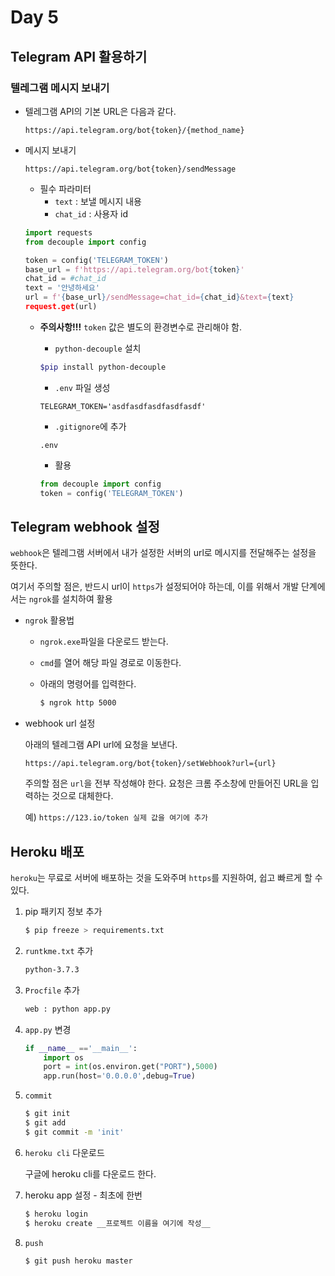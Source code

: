 # Day 5

## Telegram API 활용하기

### 텔레그램 메시지 보내기

* 텔레그램 API의 기본 URL은 다음과 같다.

  ```text
  https://api.telegram.org/bot{token}/{method_name}
  ```

* 메시지 보내기

  ```text
  https://api.telegram.org/bot{token}/sendMessage
  ```

  * 필수 파라미터
    * `text` : 보낼 메시지 내용
    * `chat_id` : 사용자 id

  ```python
  import requests
  from decouple import config
  
  token = config('TELEGRAM_TOKEN')
  base_url = f'https://api.telegram.org/bot{token}'
  chat_id = #chat_id
  text = '안녕하세요'
  url = f'{base_url}/sendMessage=chat_id={chat_id}&text={text}
  request.get(url)
  ```

  * **주의사항!!!** `token` 값은 별도의 환경변수로 관리해야 함. 

    * `python-decouple` 설치 

    ```bash
    $pip install python-decouple
    ```

    * `.env` 파일 생성

    ```
    TELEGRAM_TOKEN='asdfasdfasdfasdfasdf'
    ```

    * `.gitignore`에 추가

    ```
    .env
    ```

    * 활용

    ```python
    from decouple import config
    token = config('TELEGRAM_TOKEN')
    ```



## Telegram webhook 설정

`webhook`은 텔레그램 서버에서 내가 설정한 서버의 url로 메시지를 전달해주는 설정을 뜻한다.

여기서 주의할 점은, 반드시 url이 `https`가 설정되어야 하는데, 이를 위해서 개발 단계에서는  `ngrok`를 설치하여 활용

* `ngrok` 활용법

  * `ngrok.exe`파일을 다운로드 받는다.

  * `cmd`를 열어 해당 파일 경로로 이동한다.

  * 아래의 명령어를 입력한다.

    ```bash
    $ ngrok http 5000
    ```

* webhook url 설정

  아래의 텔레그램 API url에 요청을 보낸다.

  ```
  https://api.telegram.org/bot{token}/setWebhook?url={url}
  ```

  주의할 점은 `url`을 전부 작성해야 한다. 요청은 크롬 주소창에 만들어진 URL을 입력하는 것으로 대체한다.

  예) `https://123.io/token 실제 값을 여기에 추가`

  

## Heroku 배포

`heroku`는 무료로 서버에 배포하는 것을 도와주며 `https`를 지원하여, 쉽고 빠르게 할 수 있다.

1. pip 패키지 정보 추가

   ```bash
   $ pip freeze > requirements.txt
   ```

2. `runtkme.txt` 추가

   ```bash
   python-3.7.3
   ```

3. `Procfile` 추가

   ```python
   web : python app.py
   ```

4. `app.py` 변경

   ```python
   if __name__ =='__main__':
       import os
       port = int(os.environ.get("PORT"),5000)
       app.run(host='0.0.0.0',debug=True)
   ```

5. `commit`

   ```bash
   $ git init
   $ git add
   $ git commit -m 'init'
   ```

6. `heroku cli` 다운로드

   구글에 heroku cli를 다운로드 한다.

7. heroku app 설정 - 최초에 한번

   ```bash
   $ heroku login
   $ heroku create __프로젝트 이름을 여기에 작성__
   ```

8. `push`

   ```bash
   $ git push heroku master
   ```

   